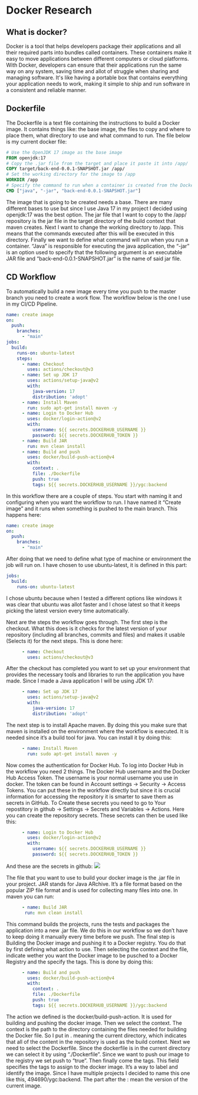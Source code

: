 # Docker Research

## What is docker?
Docker is a tool that helps developers package their applications and all their required parts into bundles called containers. 
These containers make it easy to move applications between different computers or cloud platforms. With Docker, developers can ensure that their applications run the same way on any system, saving time and allot of struggle when sharing and managing software. 
It's like having a portable box that contains everything your application needs to work, making it simple to ship and run software in a consistent and reliable manner.

## Dockerfile
The Dockerfile is a text file containing the instructions to build a Docker image.  It contains things like: the base image, the files to copy and where to place them, what directory to use and what command to run. The file below is my current docker file:
```dockerfile
# Use the OpenJDK 17 image as the base image
FROM openjdk:17
# Copy the .jar file from the target and place it paste it into /app/
COPY target/back-end-0.0.1-SNAPSHOT.jar /app/
# Set the working directory for the image to /app
WORKDIR /app
# Specify the command to run when a container is created from the Docker image.
CMD ["java", "-jar", "back-end-0.0.1-SNAPSHOT.jar"]
```
The image that is going to be created needs a base. There are many different bases to use but since I use Java 17 in my project I decided using openjdk:17 was the best option. The jar file that I want to copy to the /app/ repository is the jar file in the target directory of the build context that maven creates. Next I want to change the working directory to /app. This means that the commands executed after this will be executed in this directory. Finally we want to define what command will run when you run a container. “Java” is responsible for executing the java application, the “-jar” is an option used to specify that the following argument is an executable JAR file and “back-end-0.0.1-SNAPSHOT.jar” is the name of said jar file.

## CD Workflow
To automatically build a new image every time you push to the master branch you need to create a work flow. The workflow below is the one I use in my CI/CD Pipeline.
```yaml
name: create image
on:
  push:
    branches:
      - "main"
jobs:
  build:
    runs-on: ubuntu-latest
    steps:
      - name: Checkout
        uses: actions/checkout@v3
      - name: Set up JDK 17
        uses: actions/setup-java@v2
        with:
          java-version: 17
          distribution: 'adopt'
      - name: Install Maven
        run: sudo apt-get install maven -y
      - name: Login to Docker Hub
        uses: docker/login-action@v2
        with:
          username: ${{ secrets.DOCKERHUB_USERNAME }}
          password: ${{ secrets.DOCKERHUB_TOKEN }}
      - name: Build JAR
        run: mvn clean install
      - name: Build and push
        uses: docker/build-push-action@v4
        with:
          context: .
          file: ./Dockerfile
          push: true
          tags: ${{ secrets.DOCKERHUB_USERNAME }}/ygc:backend
```
In this workflow there are a couple of steps. You start with naming it and configuring when you want the workflow to run. I have named it “Create image” and it runs when something is pushed to the main branch. This happens here:
```yaml
name: create image
on:
  push:
    branches:
      - "main"
```
After doing that we need to define what type of machine or environment the job will run on. I have chosen to use ubuntu-latest, it is defined in this part:
```yaml
jobs:
  build:
    runs-on: ubuntu-latest
```
I chose ubuntu because when I tested a different options like windows it was clear that ubuntu was allot faster and I chose latest so that it keeps picking the latest version every time automatically.

Next are the steps the workflow goes through. The first step is the checkout. What this does is it checks for the latest version of your repository (including all branches, commits and files) and makes it usable (Selects it) for the next steps. This is done here:
```yaml
      - name: Checkout
        uses: actions/checkout@v3
```
After the checkout has completed you want to set up your environment that provides the necessary tools and libraries to run the application you have made. Since I made a Java application I will be using JDK 17:
```yaml
      - name: Set up JDK 17
        uses: actions/setup-java@v2
        with:
          java-version: 17
          distribution: 'adopt'

```
The next step is to install Apache maven. By doing this you make sure that maven is installed on the environment where the workflow is executed. It is needed since it’s a build tool for java. You can install it by doing this:
```yaml
      - name: Install Maven
        run: sudo apt-get install maven -y
```
Now comes the authentication for Docker Hub. To log into Docker Hub in the workflow you need 2 things. The Docker Hub username and the Docker Hub Access Token. The username is your normal username you use in docker. The token can be found in Account settings -> Security -> Access Tokens.  You can put these in the workflow directly but since it is crucial information for accessing the repository it is smarter to save them as secrets in GitHub. To Create these secrets you need to go to Your repostitory in github -> Settings -> Secrets and Variables -> Actions. Here you can create the repository secrets. These secrets can then be used like this: 
```yaml
      - name: Login to Docker Hub
        uses: docker/login-action@v2
        with:
          username: ${{ secrets.DOCKERHUB_USERNAME }}
          password: ${{ secrets.DOCKERHUB_TOKEN }}
```
 And these are the secrets in github:
 ![](https://cdn.discordapp.com/attachments/1069302114620276918/1117952334140551228/Afbeelding2.png)
 
 The file that you want to use to build your docker image is the .jar file in your project. JAR stands for Java ARchive. It’s a file format based on the popular ZIP file format and is used for collecting many files into one. In maven you can run: 
 ```yaml
       - name: Build JAR
        run: mvn clean install
 ```
 This command builds the projects, runs the tests and packages the application into a new .jar file. We do this in our workflow so we don’t have to keep doing it manually every time before we push.
The final step is Building the Docker image and pushing it to a Docker registry. You do that by first defining what action to use. Then selecting the context and the file, indicate wether you want the Docker image to be pusched to a Docker Registry and the specify the tags. This is done by doing this:
```yaml
      - name: Build and push
        uses: docker/build-push-action@v4
        with:
          context: .
          file: ./Dockerfile
          push: true
          tags: ${{ secrets.DOCKERHUB_USERNAME }}/ygc:backend
```
The action we defined is the docker/build-push-action. It is used for building and pushing the docker image. Then we select the context. The context is the path to the directory containing the files needed for building the Docker file. So I put in . meaning the current directory, which indicates that all of the content in the repository is used as the build context. Next we need to select the Dockerfile. Since the dockerfile is in the current directory we can select it by using “./Dockerfile”. Since we want to push our image to the registry we set push to “true”. Then finally come the tags. This field specifies the tags to assign to the docker image. It’s a way to label and identify the image. Since I have multiple projects I decided to name this one like this, 494690/ygc:backend. The part after the : mean the version of the current image.

